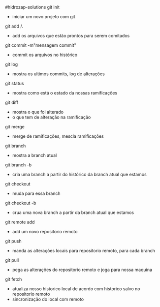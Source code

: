 #hidrozap-solutions
git init
- iniciar um novo projeto com git

git add <nome-arquivo>/.
- add os arquivos que estão prontos para serem comitados

git commit -m"mensagem commit"
- commit os arquivos no histórico

git log 
- mostra os ultimos commits, log de alterações 

git status
- mostra como está o estado da nossas ramificações

git diff 
- mostra o que foi alterado
- o que tem de alteração na ramificação

git merge
- merge de ramificações, mescla ramificações

git branch
- mostra a branch atual

git branch -b <nome-da-branch>
- cria uma branch a partir do histórico da branch atual que estamos

git checkout <nome-da-branch>
- muda para essa branch

git checkout -b <nome-da-branch>
- crua uma nova branch a partir da branch atual que estamos

git remote add <nome> <url>
- add um novo repositorio remoto

git push <nome> <nome-da-branch>
-  manda as alterações locais para repositorio remoto, para cada branch

git pull <nome> <nome-da-branch>
- pega as alterações do repositorio remoto e joga para nossa maquina

git fetch
- atualiza nosso historico local de acordo com historico salvo no repositorio remoto
- sincronização do local com remoto
